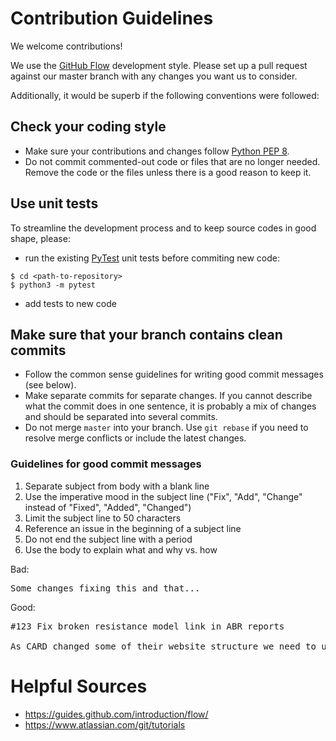 # Contribution Guidelines
We welcome contributions!

We use the [GitHub Flow](https://guides.github.com/introduction/flow/) development style. Please set up a pull request against our master branch with any changes you want us to consider.

Additionally, it would be superb if the following conventions were followed:

## Check your coding style
- Make sure your contributions and changes follow [Python PEP 8](https://www.python.org/dev/peps/pep-0008/).
- Do not commit commented-out code or files that are no longer needed. Remove the code or the files unless there is a good reason to keep it.

## Use unit tests
To streamline the development process and to keep source codes in good shape, please:
- run the existing [PyTest](https://docs.pytest.org/en/latest/) unit tests before commiting new code:
```
$ cd <path-to-repository>
$ python3 -m pytest
```
- add tests to new code

## Make sure that your branch contains clean commits
- Follow the common sense guidelines for writing good commit messages (see below).
- Make separate commits for separate changes. If you cannot describe what the commit does in one sentence, it is probably a mix of changes and should be separated into several commits.
- Do not merge `master` into your branch. Use `git rebase` if you need to resolve merge conflicts or include the latest changes.

### Guidelines for good commit messages
1. Separate subject from body with a blank line
2. Use the imperative mood in the subject line ("Fix", "Add", "Change" instead of "Fixed", "Added", "Changed")
3. Limit the subject line to 50 characters
4. Reference an issue in the beginning of a subject line
5. Do not end the subject line with a period
6. Use the body to explain what and why vs. how

Bad:
<pre>
Some changes fixing this and that...
</pre>

Good:
<pre>
#123 Fix broken resistance model link in ABR reports

As CARD changed some of their website structure we need to update link templates for antibiotic resistance (ABR) models.
</pre>

# Helpful Sources
- https://guides.github.com/introduction/flow/
- https://www.atlassian.com/git/tutorials
